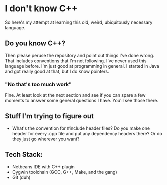 # I don't know C++
So here's my attempt at learning this old, weird, ubiquitously necessary language.

## Do you know C++?
Then please peruse the repository and point out things I've done wrong. That includes conventions that I'm not following. I've never used this language before. I'm just good at programming in general. I started in Java and got really good at that, but I do know pointers.

### "No that's too much work"
Fine. At least look at the next section and see if you can spare a few moments to answer some general questions I have. You'll see those there.

## Stuff I'm trying to figure out
* What's the convention for #include header files? Do you make one header for every .cpp file and put any dependency headers there? Or do they just go wherever you want?

## Tech Stack:
* Netbeans IDE with C++ plugin
* Cygwin toolchain (GCC, G++, Make, and the gang)
* Git (duh)
